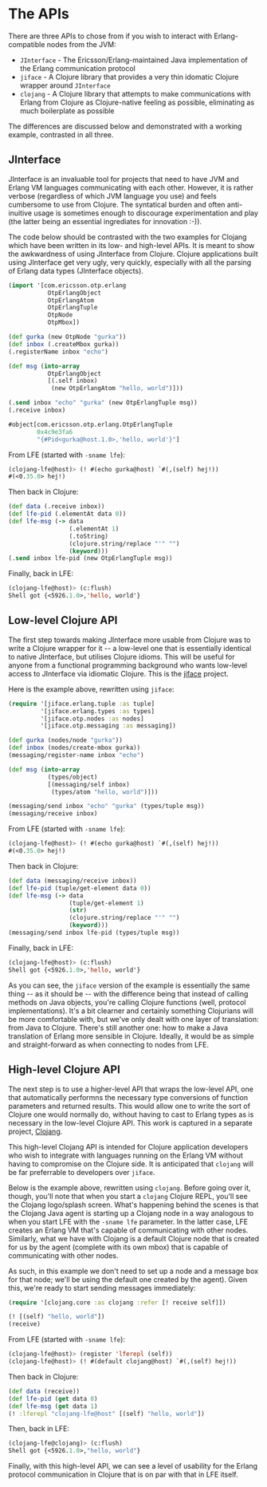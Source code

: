 # The APIs

There are three APIs to chose from if you wish to interact with
Erlang-compatible nodes from the JVM:

* `JInterface` - The Ericsson/Erlang-maintained Java implementation of the
  Erlang communication protocol
* `jiface` - A Clojure library that provides a very thin idomatic Clojure
  wrapper around `JInterface`
* `clojang` - A Clojure library that attempts to make communications with
  Erlang from Clojure as Clojure-native feeling as possible, eliminating as
  much boilerplate as possible

The differences are discussed below and demonstrated with a working example,
contrasted in all three.


## JInterface

JInterface is an invaluable tool for projects that need to have JVM and Erlang
VM languages communicating with each other. However, it is rather verbose
(regardless of which JVM language you use) and feels cumbersome to use from
Clojure. The syntatical burden and often anti-inuitive usage is sometimes
enough to discourage experimentation and play (the latter being an essential
ingrediates for innovation :-)).

The code below should be contrasted with the two examples for Clojang
which have been written in its low- and high-level APIs. It is meant to show
the awkwardness of using JInterface from Clojure. Clojure applications built
using JInterface get very ugly, very quickly, especially with all the parsing
of Erlang data types (JInterface objects).

```clojure
(import '[com.ericsson.otp.erlang
           OtpErlangObject
           OtpErlangAtom
           OtpErlangTuple
           OtpNode
           OtpMbox])

(def gurka (new OtpNode "gurka"))
(def inbox (.createMbox gurka))
(.registerName inbox "echo")

(def msg (into-array
           OtpErlangObject
           [(.self inbox)
            (new OtpErlangAtom "hello, world")]))

(.send inbox "echo" "gurka" (new OtpErlangTuple msg))
(.receive inbox)

#object[com.ericsson.otp.erlang.OtpErlangTuple
        0x4c9e3fa6
        "{#Pid<gurka@host.1.0>,'hello, world'}"]
```

From LFE (started with `-sname lfe`):

```cl
(clojang-lfe@host)> (! #(echo gurka@host) `#(,(self) hej!))
#(<0.35.0> hej!)
```

Then back in Clojure:

```clj
(def data (.receive inbox))
(def lfe-pid (.elementAt data 0))
(def lfe-msg (-> data
                 (.elementAt 1)
                 (.toString)
                 (clojure.string/replace "'" "")
                 (keyword)))
(.send inbox lfe-pid (new OtpErlangTuple msg))
```

Finally, back in LFE:

```cl
(clojang-lfe@host)> (c:flush)
Shell got {<5926.1.0>,'hello, world'}
```


## Low-level Clojure API

The first step towards making JInterface more usable from Clojure was to write
a Clojure wrapper for it -- a low-level one that is essentially identical to
native JInterface, but utilises Clojure idioms. This will be useful for anyone
from a functional programming background who wants low-level access to
JInterface via idiomatic Clojure. This is the
[jiface](https://github.com/clojang/jiface) project.

Here is the example above, rewritten using `jiface`:

```clj
(require '[jiface.erlang.tuple :as tuple]
         '[jiface.erlang.types :as types]
         '[jiface.otp.nodes :as nodes]
         '[jiface.otp.messaging :as messaging])

(def gurka (nodes/node "gurka"))
(def inbox (nodes/create-mbox gurka))
(messaging/register-name inbox "echo")

(def msg (into-array
           (types/object)
           [(messaging/self inbox)
            (types/atom "hello, world")]))

(messaging/send inbox "echo" "gurka" (types/tuple msg))
(messaging/receive inbox)
```

From LFE (started with `-sname lfe`):

```cl
(clojang-lfe@host)> (! #(echo gurka@host) `#(,(self) hej!))
#(<0.35.0> hej!)
```

Then back in Clojure:

```clj
(def data (messaging/receive inbox))
(def lfe-pid (tuple/get-element data 0))
(def lfe-msg (-> data
                 (tuple/get-element 1)
                 (str)
                 (clojure.string/replace "'" "")
                 (keyword)))
(messaging/send inbox lfe-pid (types/tuple msg))
```

Finally, back in LFE:

```cl
(clojang-lfe@host)> (c:flush)
Shell got {<5926.1.0>,'hello, world'}
```

As you can see, the `jiface` version of the example is essentially the same
thing -- as it should be -- with the difference being that instead of calling
methods on Java objects, you're calling Clojure functions (well, protocol
implementations). It's a bit clearner and certainly something Clojurians will
be more comfortable with, but we've only dealt with one layer of translation:
from Java to Clojure. There's still another one: how to make a Java translation
of Erlang more sensible in Clojure. Ideally, it would be as simple and
straight-forward as when connecting to nodes from LFE.


## High-level Clojure API

The next step is to use a higher-level API that wraps the low-level API, one
that automatically performns the necessary type conversions of function
parameters and returned results. This would allow one to write the sort of
Clojure one would normally do, without having to cast to Erlang types as is
necessary in the low-level Clojure API. This work is captured in a separate
project, [Clojang](https://github.com/clojang/clojang).

This high-level Clojang API is intended for Clojure application developers who
wish to integrate with languages running on the Erlang VM without having to
compromise on the Clojure side. It is anticipated that `clojang` will be far
preferrable to developers over `jiface`.

Below is the example above, rewritten using `clojang`. Before going over it,
though, you'll note that when you start a `clojang` Clojure REPL, you'll see
the Clojang logo/splash screen. What's happening behind the scenes is that the
Clojang Java agent is starting up a Clojang node in a way analogous to when
you start LFE with the `-sname lfe` parameter. In the latter case, LFE creates
an Erlang VM that's capable of communicating with other nodes. Similarly, what
we have with Clojang is a default Clojure node that is created for us by the
agent (complete with its own mbox) that is capable of communicating with other
nodes.

As such, in this example we don't need to set up a node and a message box for
that node; we'll be using the default one created by the agent). Given this,
we're ready to start sending messages immediately:

```clj
(require '[clojang.core :as clojang :refer [! receive self]])

(! [(self) "hello, world"])
(receive)
```

From LFE (started with `-sname lfe`):

```cl
(clojang-lfe@host)> (register 'lferepl (self))
(clojang-lfe@host)> (! #(default clojang@host) `#(,(self) hej!))
```

Then back in Clojure:

```clj
(def data (receive))
(def lfe-pid (get data 0)
(def lfe-msg (get data 1)
(! :lferepl "clojang-lfe@host" [(self) "hello, world"])
```

Then, back in LFE:

```cl
(clojang-lfe@clojang)> (c:flush)
Shell got {<5926.1.0>,"hello, world"}
```

Finally, with this high-level API, we can see a level of usability for the
Erlang protocol communication in Clojure that is on par with that in LFE
itself.
